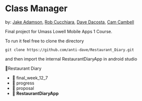 # Class Manager
by: [Jake Adamson](https://github.com/Jake-The-Human), [Rob Cucchiara](https://github.com/rcucchiara), [Dave Dacosta](https://github.com/anti-dave), [Cam Cambell](https://github.com/ccamj)

Final project for Umass Lowell Mobile Apps 1 Course. 

To run it feel free to clone the directory 
```git
git clone https://github.com/anti-dave/Restaurant_Diary.git
```

and then import the internal RestaurantDiaryApp in android studio 

:file_folder:Restaurant Diary
- :file_folder: final_week_12_7
- :file_folder: progress
- :file_folder: proposal
- :file_folder: **RestaurantDiaryApp**
